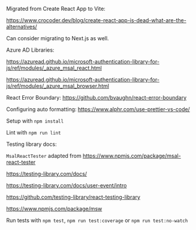 Migrated from Create React App to Vite:

https://www.crocoder.dev/blog/create-react-app-is-dead-what-are-the-alternatives/

Can consider migrating to Next.js as well.

Azure AD Libraries:

https://azuread.github.io/microsoft-authentication-library-for-js/ref/modules/_azure_msal_react.html

https://azuread.github.io/microsoft-authentication-library-for-js/ref/modules/_azure_msal_browser.html

React Error Boundary: https://github.com/bvaughn/react-error-boundary

Configuring auto formatting: https://www.alphr.com/use-prettier-vs-code/

Setup with `npm install`

Lint with `npm run lint`

Testing library docs:

`MsalReactTester` adapted from https://www.npmjs.com/package/msal-react-tester

https://testing-library.com/docs/

https://testing-library.com/docs/user-event/intro

https://github.com/testing-library/react-testing-library

https://www.npmjs.com/package/msw

Run tests with `npm test`, `npm run test:coverage` or `npm run test:no-watch`
